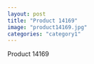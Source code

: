 ```yaml
---
layout: post
title: "Product 14169"
image: "product14169.jpg"
categories: "category1"
---
```

Product 14169
